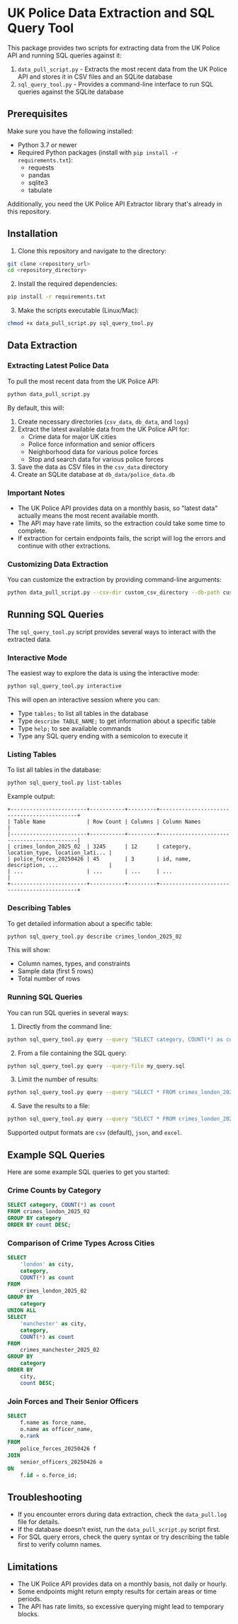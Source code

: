 # UK Police Data Extraction and SQL Query Tool

This package provides two scripts for extracting data from the UK Police API and running SQL queries against it:

1. `data_pull_script.py` - Extracts the most recent data from the UK Police API and stores it in CSV files and an SQLite database
2. `sql_query_tool.py` - Provides a command-line interface to run SQL queries against the SQLite database

## Prerequisites

Make sure you have the following installed:

- Python 3.7 or newer
- Required Python packages (install with `pip install -r requirements.txt`):
  - requests
  - pandas
  - sqlite3
  - tabulate

Additionally, you need the UK Police API Extractor library that's already in this repository.

## Installation

1. Clone this repository and navigate to the directory:

```bash
git clone <repository_url>
cd <repository_directory>
```

2. Install the required dependencies:

```bash
pip install -r requirements.txt
```

3. Make the scripts executable (Linux/Mac):

```bash
chmod +x data_pull_script.py sql_query_tool.py
```

## Data Extraction

### Extracting Latest Police Data

To pull the most recent data from the UK Police API:

```bash
python data_pull_script.py
```

By default, this will:

1. Create necessary directories (`csv_data`, `db_data`, and `logs`)
2. Extract the latest available data from the UK Police API for:
   - Crime data for major UK cities
   - Police force information and senior officers
   - Neighborhood data for various police forces
   - Stop and search data for various police forces
3. Save the data as CSV files in the `csv_data` directory
4. Create an SQLite database at `db_data/police_data.db`

### Important Notes

- The UK Police API provides data on a monthly basis, so "latest data" actually means the most recent available month.
- The API may have rate limits, so the extraction could take some time to complete.
- If extraction for certain endpoints fails, the script will log the errors and continue with other extractions.

### Customizing Data Extraction

You can customize the extraction by providing command-line arguments:

```bash
python data_pull_script.py --csv-dir custom_csv_directory --db-path custom_db_path.db
```

## Running SQL Queries

The `sql_query_tool.py` script provides several ways to interact with the extracted data.

### Interactive Mode

The easiest way to explore the data is using the interactive mode:

```bash
python sql_query_tool.py interactive
```

This will open an interactive session where you can:
- Type `tables;` to list all tables in the database
- Type `describe TABLE_NAME;` to get information about a specific table
- Type `help;` to see available commands
- Type any SQL query ending with a semicolon to execute it

### Listing Tables

To list all tables in the database:

```bash
python sql_query_tool.py list-tables
```

Example output:
```
+------------------------+-----------+---------+--------------------------------------------+
| Table Name             | Row Count | Columns | Column Names                               |
|------------------------+-----------+---------+--------------------------------------------|
| crimes_london_2025_02  | 3245      | 12      | category, location_type, location_lati... |
| police_forces_20250426 | 45        | 3       | id, name, description, ...                |
| ...                    | ...       | ...     | ...                                        |
+------------------------+-----------+---------+--------------------------------------------+
```

### Describing Tables

To get detailed information about a specific table:

```bash
python sql_query_tool.py describe crimes_london_2025_02
```

This will show:
- Column names, types, and constraints
- Sample data (first 5 rows)
- Total number of rows

### Running SQL Queries

You can run SQL queries in several ways:

1. Directly from the command line:

```bash
python sql_query_tool.py query --query "SELECT category, COUNT(*) as count FROM crimes_london_2025_02 GROUP BY category ORDER BY count DESC;"
```

2. From a file containing the SQL query:

```bash
python sql_query_tool.py query --query-file my_query.sql
```

3. Limit the number of results:

```bash
python sql_query_tool.py query --query "SELECT * FROM crimes_london_2025_02;" --limit 10
```

4. Save the results to a file:

```bash
python sql_query_tool.py query --query "SELECT * FROM crimes_london_2025_02;" --output results.csv --format csv
```

Supported output formats are `csv` (default), `json`, and `excel`.

## Example SQL Queries

Here are some example SQL queries to get you started:

### Crime Counts by Category

```sql
SELECT category, COUNT(*) as count 
FROM crimes_london_2025_02 
GROUP BY category 
ORDER BY count DESC;
```

### Comparison of Crime Types Across Cities

```sql
SELECT 
    'london' as city, 
    category, 
    COUNT(*) as count 
FROM 
    crimes_london_2025_02 
GROUP BY 
    category
UNION ALL
SELECT 
    'manchester' as city, 
    category, 
    COUNT(*) as count 
FROM 
    crimes_manchester_2025_02 
GROUP BY 
    category
ORDER BY 
    city, 
    count DESC;
```

### Join Forces and Their Senior Officers

```sql
SELECT 
    f.name as force_name, 
    o.name as officer_name, 
    o.rank 
FROM 
    police_forces_20250426 f
JOIN 
    senior_officers_20250426 o
ON 
    f.id = o.force_id;
```

## Troubleshooting

- If you encounter errors during data extraction, check the `data_pull.log` file for details.
- If the database doesn't exist, run the `data_pull_script.py` script first.
- For SQL query errors, check the query syntax or try describing the table first to verify column names.

## Limitations

- The UK Police API provides data on a monthly basis, not daily or hourly.
- Some endpoints might return empty results for certain areas or time periods.
- The API has rate limits, so excessive querying might lead to temporary blocks.